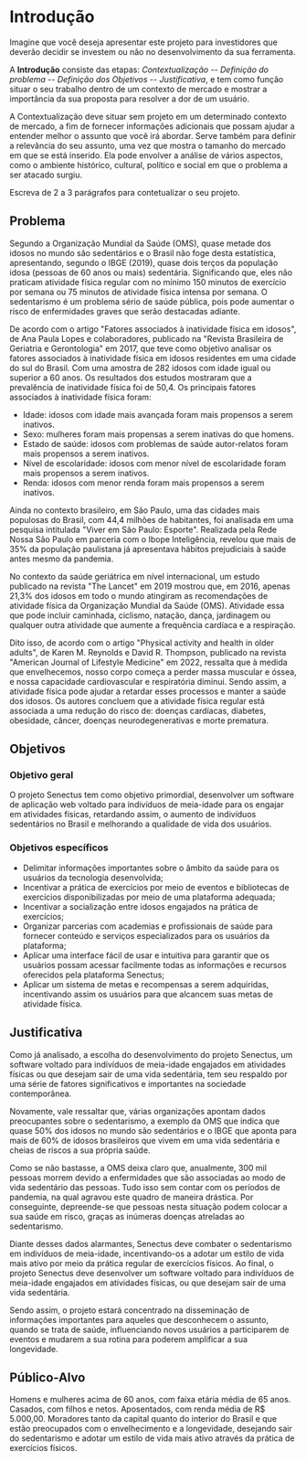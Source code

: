 # Introdução

Imagine que você deseja apresentar este projeto para investidores que deverão decidir se investem ou não no desenvolvimento da sua ferramenta.

A **Introdução** consiste das etapas: *Contextualização -- Definição do problema -- Definição dos Objetivos -- Justificativa*, e tem como função situar o seu trabalho dentro de um contexto de mercado e mostrar a importância da sua proposta para resolver a dor de um usuário.


A Contextualização deve situar sem projeto em um determinado contexto de mercado, a fim de fornecer informações adicionais que possam ajudar a entender melhor o assunto que você irá abordar. Serve também para definir a relevância do seu assunto, uma vez que mostra o tamanho do mercado em que se está inserido. Ela pode envolver a análise de vários aspectos, como o ambiente histórico, cultural, político e social em que o problema a ser atacado surgiu.

Escreva de 2 a 3 parágrafos para contetualizar o seu projeto.

## Problema

Segundo a Organização Mundial da Saúde (OMS), quase metade dos idosos no mundo são sedentários e o Brasil não foge desta estatística, apresentando, segundo o IBGE (2019), quase dois terços da população idosa (pessoas de 60 anos ou mais) sedentária. Significando que, eles não praticam atividade física regular com no mínimo 150 minutos de exercício por semana ou 75 minutos de atividade física intensa por semana. O sedentarismo é um problema sério de saúde pública, pois pode aumentar o risco de enfermidades graves que serão destacadas adiante.

De acordo com o artigo "Fatores associados à inatividade física em idosos", de Ana Paula Lopes e colaboradores, publicado na "Revista Brasileira de Geriatria e Gerontologia" em 2017, que teve como objetivo analisar os fatores associados à inatividade física em idosos residentes em uma cidade do sul do Brasil. Com uma amostra de 282 idosos com idade igual ou superior a 60 anos. Os resultados dos estudos mostraram que a prevalência de inatividade física foi de 50,4. Os principais fatores associados à inatividade física foram:

* Idade: idosos com idade mais avançada foram mais propensos a serem inativos.
* Sexo: mulheres foram mais propensas a serem inativas do que homens.
* Estado de saúde: idosos com problemas de saúde autor-relatos foram mais propensos a serem inativos.
* Nível de escolaridade: idosos com menor nível de escolaridade foram mais propensos a serem inativos.
* Renda: idosos com menor renda foram mais propensos a serem inativos.

Ainda no contexto brasileiro, em São Paulo, uma das cidades mais populosas do Brasil, com 44,4 milhões de habitantes, foi analisada em uma pesquisa intitulada "Viver em São Paulo: Esporte". Realizada pela Rede Nossa São Paulo em parceria com o Ibope Inteligência, revelou que mais de 35% da população paulistana já apresentava hábitos prejudiciais à saúde antes mesmo da pandemia.

No contexto da saúde geriátrica em nível internacional, um estudo publicado na revista "The Lancet" em 2019 mostrou que, em 2016, apenas 21,3% dos idosos em todo o mundo atingiram as recomendações de atividade física da Organização Mundial da Saúde (OMS). Atividade essa que pode incluir caminhada, ciclismo, natação, dança, jardinagem ou qualquer outra atividade que aumente a frequência cardíaca e a respiração.

Dito isso, de acordo com o artigo "Physical activity and health in older adults", de Karen M. Reynolds e David R. Thompson, publicado na revista "American Journal of Lifestyle Medicine" em 2022, ressalta que à medida que envelhecemos, nosso corpo começa a perder massa muscular e óssea, e nossa capacidade cardiovascular e respiratória diminui. Sendo assim, a atividade física pode ajudar a retardar esses processos e manter a saúde dos idosos. Os autores concluem que a atividade física regular está associada a uma redução do risco de: doenças cardíacas, diabetes, obesidade, câncer, doenças neurodegenerativas e morte prematura.

## Objetivos

### Objetivo geral

O projeto Senectus tem como objetivo primordial, desenvolver um software de aplicação web voltado para indivíduos de meia-idade para os engajar em atividades físicas, retardando assim, o aumento de indivíduos sedentários no Brasil e melhorando a qualidade de vida dos usuários.

### Objetivos específicos

* Delimitar informações importantes sobre o âmbito da saúde para os usuários da tecnologia desenvolvida;
* Incentivar a prática de exercícios por meio de eventos e bibliotecas de exercícios disponibilizadas por meio de uma plataforma adequada;
* Incentivar a socialização entre idosos engajados na prática de exercícios;
* Organizar parcerias com academias e profissionais de saúde para fornecer conteúdo e serviços especializados para os usuários da plataforma;
* Aplicar uma interface fácil de usar e intuitiva para garantir que os usuários possam acessar facilmente todas as informações e recursos oferecidos pela plataforma Senectus;
* Aplicar um sistema de metas e recompensas a serem adquiridas, incentivando assim os usuários para que alcancem suas metas de atividade física.
 
## Justificativa

Como já analisado, a escolha do desenvolvimento do projeto Senectus, um software voltado para indivíduos de meia-idade engajados em atividades físicas ou que desejam sair de uma vida sedentária, tem seu respaldo por uma série de fatores significativos e importantes na sociedade contemporânea. 

Novamente, vale ressaltar que, várias organizações apontam dados preocupantes sobre o sedentarismo, a exemplo da OMS que indica que quase 50% dos idosos no mundo são sedentários e o IBGE que aponta para mais de 60% de idosos brasileiros que vivem em uma vida sedentária e cheias de riscos a sua própria saúde. 

Como se não bastasse, a OMS deixa claro que, anualmente, 300 mil pessoas morrem devido a enfermidades que são associadas ao modo de vida sedentário das pessoas. Tudo isso sem contar com os períodos de pandemia, na qual agravou este quadro de maneira drástica. Por conseguinte, depreende-se que pessoas nesta situação podem colocar a sua saúde em risco, graças as inúmeras doenças atreladas ao sedentarismo.

Diante desses dados alarmantes, Senectus deve combater o sedentarismo em indivíduos de meia-idade, incentivando-os a adotar um estilo de vida mais ativo por meio da prática regular de exercícios físicos. Ao final, o projeto Senectus deve desenvolver um software voltado para indivíduos de meia-idade engajados em atividades físicas, ou que desejam sair de uma vida sedentária. 

Sendo assim, o projeto estará concentrado na disseminação de informações importantes para aqueles que desconhecem o assunto, quando se trata de saúde, influenciando novos usuários a participarem de eventos e mudarem a sua rotina para poderem amplificar a sua longevidade.

## Público-Alvo

Homens e mulheres acima de 60 anos, com faixa etária média de 65 anos. Casados, com filhos e netos. Aposentados, com renda média de R$ 5.000,00. Moradores tanto da capital quanto do interior do Brasil e que estão preocupados com o envelhecimento e a longevidade, desejando sair do sedentarismo e adotar um estilo de vida mais ativo através da prática de exercícios físicos.

